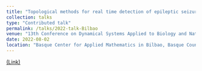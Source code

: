 ```yaml
---
title: "Topological methods for real time detection of epileptic seizures in electroencephalographic recordings"
collection: talks
type: "Contributed talk"
permalink: /talks/2022-talk-Bilbao
venue: "13th Conference on Dynamical Systems Applied to Biology and Natural Sciences (DSABNS 2022)"
date: 2022-08-02
location: "Basque Center for Applied Mathematics in Bilbao, Basque Country, Spain (virtual)"
---
```


[(Link)](https://https://sites.google.com/view/dsabns2022/home?authuser=0)




